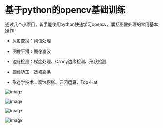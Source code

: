 # 基于python的opencv基础训练

通过几个小项目，新手能使用python快速学习opencv，囊括图像处理的常用基本操作

+ 灰度变换：阈值处理

+ 图像平滑：图像滤波

+ 边缘检测：梯度处理、Canny边缘检测、形状检测

+ 图像矫正：透视变换

+ 形态学技术：腐蚀膨胀、开闭运算、Top-Hat

![image](https://github.com/Ayonveig/pycv-training/blob/main/1.template_match/resImgs/tmpRect.png)

![image](https://github.com/Ayonveig/pycv-training/blob/main/1.template_match/resImgs/cardGrad.png)

![image](https://github.com/Ayonveig/pycv-training/blob/main/1.template_match/resImgs/result.png)

![image](https://github.com/Ayonveig/pycv-training/blob/main/2.image_warp/resImgs/result.png)
